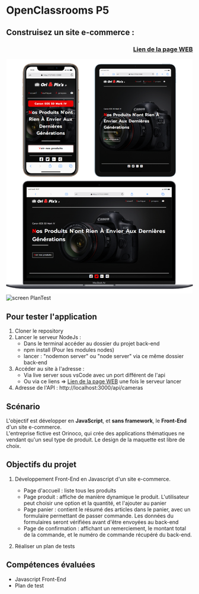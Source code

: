 # OpenClassrooms P5 
## Construisez un site e-commerce :
### <p align="right">[Lien de la page WEB](https://anthonoir576.github.io/Projet_Officiel_OpenClassRooms_P5/)</p>

![screen Site](./source/md-picture/mdpix.png)
![screen PlanTest](./source/md-picture/mdpix2.png)



## Pour tester l'application
1. Cloner le repository
2. Lancer le serveur NodeJs :
    - Dans le terminal accéder au dossier du projet back-end
    - npm install (Pour les modules nodes)
    - lancer : "nodemon server" ou "node server" via ce même dossier back-end
3. Accéder au site à l'adresse :
    - Via live server sous vsCode avec un port différent de l'api
    - Ou via ce liens => [Lien de la page WEB](https://anthonoir576.github.io/Projet_Officiel_OpenClassRooms_P5/) une fois le serveur lancer
4. Adresse de l'API : http://localhost:3000/api/cameras 

## Scénario
L'objectif est développer en **JavaScript**, et **sans framework**, le **Front-End** d'un site e-commerce.  
L'entreprise fictive est Orinoco, qui crée des applications thématiques ne vendant qu'un seul type de produit. 
Le design de la maquette est libre de choix.

## Objectifs du projet
1. Développement Front-End en Javascript d'un site e-commerce.
    - Page d'accueil : liste tous les produits
    - Page produit : affiche de manière dynamique le produit. L'utilisateur peut choisir une option et la quantité, et l'ajouter au panier
    - Page panier : contient le résumé des articles dans le panier, avec un formulaire permettant de passer commande. Les données du formulaires seront vérifiées avant d'être envoyées au back-end
    - Page de confirmation : affichant un remerciement, le montant total de la commande, et le numéro de commande récupéré du back-end.

2. Réaliser un plan de tests

## Compétences évaluées
- Javascript Front-End
- Plan de test

